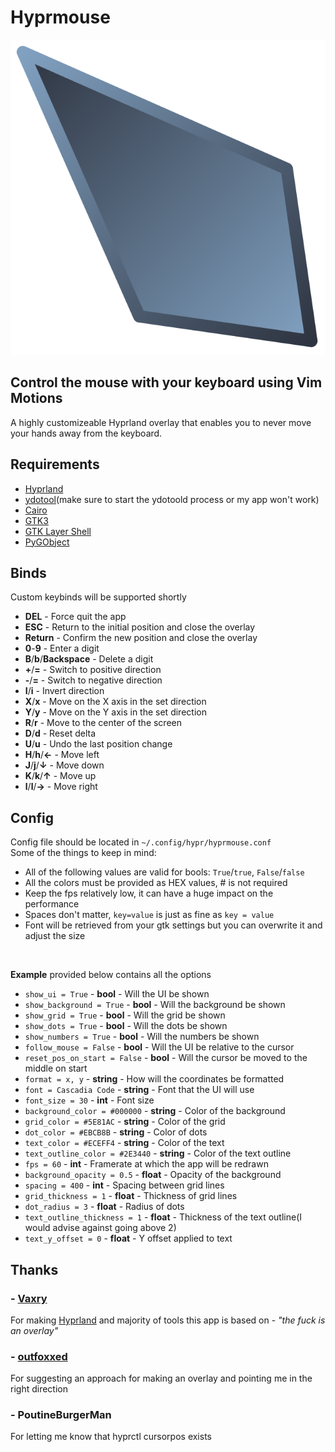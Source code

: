 # Hyprmouse
![Hyprmouse](Icon.svg "Hyprmouse")

## Control the mouse with your keyboard using Vim Motions
A highly customizeable Hyprland overlay that enables you to never move your hands away from the keyboard.

## Requirements
- [Hyprland](https://hyprland.org/)
- [ydotool](https://github.com/ReimuNotMoe/ydotool)(make sure to start the ydotoold process or my app won't work)
- [Cairo](https://pycairo.readthedocs.io/en/latest/)
- [GTK3](https://docs.gtk.org/gtk3/)
- [GTK Layer Shell](https://github.com/wmww/gtk-layer-shell)
- [PyGObject](https://pypi.org/project/PyGObject/)

## Binds
Custom keybinds will be supported shortly
- <b>DEL</b> - Force quit the app
- <b>ESC</b> - Return to the initial position and close the overlay
- <b>Return</b> - Confirm the new position and close the overlay
- <b>0</b>-<b>9</b> - Enter a digit
- <b>B</b>/<b>b</b>/<b>Backspace</b> - Delete a digit
- <b>+</b>/<b>=</b> - Switch to positive direction
- <b>-</b>/<b>=</b> - Switch to negative direction
- <b>I</b>/<b>i</b> - Invert direction
- <b>X</b>/<b>x</b> - Move on the X axis in the set direction
- <b>Y</b>/<b>y</b> - Move on the Y axis in the set direction
- <b>R</b>/<b>r</b> - Move to the center of the screen
- <b>D</b>/<b>d</b> - Reset delta
- <b>U</b>/<b>u</b> - Undo the last position change
- <b>H</b>/<b>h</b>/<b>←</b> - Move left
- <b>J</b>/<b>j</b>/<b>↓</b> - Move down
- <b>K</b>/<b>k</b>/<b>↑</b> - Move up
- <b>l</b>/<b>l</b>/<b>→</b> - Move right

## Config
Config file should be located in `~/.config/hypr/hyprmouse.conf`  
Some of the things to keep in mind:
- All of the following values are valid for bools: `True`/`true`, `False`/`false`
- All the colors must be provided as HEX values, # is not required
- Keep the fps relatively low, it can have a huge impact on the performance
- Spaces don't matter, `key=value` is just as fine as `key = value`
- Font will be retrieved from your gtk settings but you can overwrite it and adjust the size

<br/>

<b>Example</b> provided below contains all the options
- `show_ui = True` - <b>bool</b> - Will the UI be shown
- `show_background = True` - <b>bool</b> - Will the background be shown
- `show_grid = True` - <b>bool</b> - Will the grid be shown
- `show_dots = True` - <b>bool</b> - Will the dots be shown
- `show_numbers = True` - <b>bool</b> - Will the numbers be shown
- `follow_mouse = False` - <b>bool</b> - Will the UI be relative to the cursor
- `reset_pos_on_start = False` - <b>bool</b> - Will the cursor be moved to the middle on start
- `format = x, y` - <b>string</b> - How will the coordinates be formatted
- `font = Cascadia Code` - <b>string</b> - Font that the UI will use
- `font_size = 30` - <b>int</b> - Font size
- `background_color = #000000` - <b>string</b> - Color of the background
- `grid_color = #5E81AC` - <b>string</b> - Color of the grid
- `dot_color = #EBCB8B` - <b>string</b> - Color of dots
- `text_color = #ECEFF4` - <b>string</b> - Color of the text
- `text_outline_color = #2E3440` - <b>string</b> - Color of the text outline
- `fps = 60` - <b>int</b> - Framerate at which the app will be redrawn
- `background_opacity = 0.5` - <b>float</b> - Opacity of the background
- `spacing = 400` - <b>int</b> - Spacing between grid lines
- `grid_thickness = 1` - <b>float</b> - Thickness of grid lines
- `dot_radius = 3` - <b>float</b> - Radius of dots
- `text_outline_thickness = 1` - <b>float</b> - Thickness of the text outline(I would advise against going above 2)
- `text_y_offset = 0` - <b>float</b> - Y offset applied to text

## Thanks
### - [Vaxry](https://github.com/vaxerski)
For making [Hyprland](https://hyprland.org/) and majority of tools this app is based on - <i>"the fuck is an overlay"</i>
### - [outfoxxed](https://github.com/outfoxxed)
For suggesting an approach for making an overlay and pointing me in the right direction
### - PoutineBurgerMan
For letting me know that hyprctl cursorpos exists
